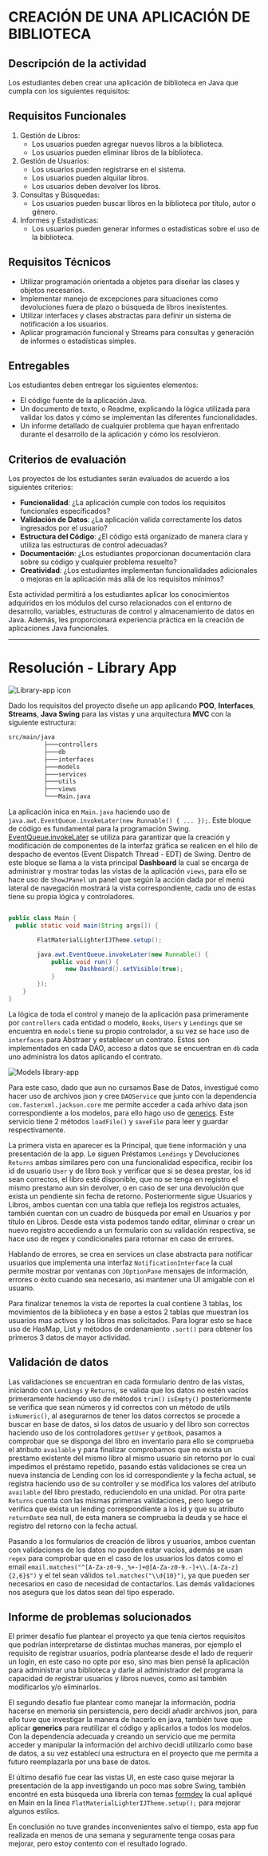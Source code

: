 # CREACIÓN DE UNA APLICACIÓN DE BIBLIOTECA

## Descripción de la actividad

Los estudiantes deben crear una aplicación de biblioteca en Java que cumpla con los siguientes requisitos:

## Requisitos Funcionales

1. Gestión de Libros:
   - Los usuarios pueden agregar nuevos libros a la biblioteca.
   - Los usuarios pueden eliminar libros de la biblioteca.
2. Gestión de Usuarios:
   - Los usuarios pueden registrarse en el sistema.
   - Los usuarios pueden alquilar libros.
   - Los usuarios deben devolver los libros.
4. Consultas y Búsquedas:
   - Los usuarios pueden buscar libros en la biblioteca por título, autor o género.
5. Informes y Estadísticas:
   - Los usuarios pueden generar informes o estadísticas sobre el uso de la biblioteca.

 ## Requisitos Técnicos

- Utilizar programación orientada a objetos para diseñar las clases y objetos necesarios.
- Implementar manejo de excepciones para situaciones como devoluciones fuera de plazo o búsqueda de libros inexistentes.
- Utilizar interfaces y clases abstractas para definir un sistema de notificación a los usuarios.
- Aplicar programación funcional y Streams para consultas y generación de informes o estadísticas simples.
 
## Entregables

Los estudiantes deben entregar los siguientes elementos:

- El código fuente de la aplicación Java.
- Un documento de texto, o Readme, explicando la lógica utilizada para validar los datos y cómo se implementan las diferentes funcionalidades.
- Un informe detallado de cualquier problema que hayan enfrentado durante el desarrollo de la aplicación y cómo los resolvieron.

## Criterios de evaluación

Los proyectos de los estudiantes serán evaluados de acuerdo a los siguientes criterios:

- **Funcionalidad**: ¿La aplicación cumple con todos los requisitos funcionales especificados?
- **Validación de Datos**: ¿La aplicación valida correctamente los datos ingresados por el usuario?
- **Estructura del Código**: ¿El código está organizado de manera clara y utiliza las estructuras de control adecuadas?
- **Documentación**: ¿Los estudiantes proporcionan documentación clara sobre su código y cualquier problema resuelto?
- **Creatividad**: ¿Los estudiantes implementan funcionalidades adicionales o mejoras en la aplicación más allá de los requisitos mínimos?
 
Esta actividad permitirá a los estudiantes aplicar los conocimientos adquiridos en los módulos del curso relacionados con el entorno de desarrollo, variables, estructuras de control y almacenamiento de datos en Java. Además, les proporcionará experiencia práctica en la creación de aplicaciones Java funcionales.

---

# Resolución - Library App

![Library-app icon](./src/images/library-app.png)

Dado los requisitos del proyecto diseñe un app aplicando **POO**, **Interfaces**, **Streams**, **Java Swing** para las vistas y una arquitectura **MVC** con la siguiente estructura:

```bash
src/main/java
          ├───controllers
          ├───db
          ├───interfaces
          ├───models
          ├───services
          ├───utils
          ├───views
          └───Main.java
```

La aplicación inica en `Main.java` haciendo uso de `java.awt.EventQueue.invokeLater(new Runnable() { ... });`.
Este bloque de código es fundamental para la programación Swing. [EventQueue.invokeLater](https://docs.oracle.com/javase/8/docs/api/java/awt/EventQueue.html) se utiliza para garantizar que la creación y modificación de componentes de la interfaz gráfica se realicen en el hilo de despacho de eventos (Event Dispatch Thread - EDT) de Swing.
Dentro de este bloque se llama a la vista principal **Dashboard** la cual se encarga de administrar y mostrar todas las vistas de la aplicación `views`, para ello se hace uso de `ShowJPanel` un panel que según la acción dada por el menú lateral de navegación mostrará la vista correspondiente, cada uno de estas tiene su propia lógica y controladores.

```java

public class Main {
  public static void main(String args[]) {

        FlatMaterialLighterIJTheme.setup();

        java.awt.EventQueue.invokeLater(new Runnable() {
            public void run() {
                new Dashboard().setVisible(true);
            }
        });
    }
}

```

La lógica de toda el control y manejo de la aplicación pasa primeramente por `controllers` cada entidad o modelo, `Books`, `Users` y `Lendings` que se encuentra en `models` tiene su propio controlador, a su vez se hace uso de `interfaces` para Abstraer y establecer un contrato. Estos son implementados en cada DAO, acceso a datos que se encuentran en `db` cada uno administra los datos aplicando el contrato.

![Models library-app](./src/images/models.drawio.png)

Para este caso, dado que aun no cursamos Base de Datos, investigué como hacer uso de archivos json y cree `DAOService` que junto con la dependencia `com.fasterxml.jackson.core` me permite acceder a cada arhivo data json correspondiente a los modelos, para ello hago uso de [generics](https://docs.oracle.com/javase/tutorial/java/generics/types.html). Este servicio tiene 2 métodos `loadFile()` y `saveFile` para leer y guardar respectivamente. 

La primera vista en aparecer es la Principal, que tiene información y una presentación de la app. Le siguen Préstamos `Lendings` y Devoluciones `Returns` ambas similares pero con una funcionalidad específica, recibir los id de usuario `User` y de libro `Book` y verificar que si se desea prestar, los id sean correctos, el libro esté disponible, que no se tenga en registro el mismo prestamo aun sin devolver, o en caso de ser una devolución que exista un pendiente sin fecha de retorno.
Posteriormente sigue Usuarios y Libros, ambos cuentan con una tabla que refleja los registros actuales, también cuentan con un cuadro de búsqueda por email en Usuarios y por título en Libros. Desde esta vista podemos tando editar, eliminar o crear un nuevo registro accediendo a un formulario con su validación respectiva, se hace uso de regex y condicionales para retornar en caso de errores.

Hablando de errores, se crea en services un clase abstracta para notificar usuarios que implementa una interfaz `NotificationInterface` la cual permite mostrar por ventanas con `JOptionPane` mensajes de información, errores o éxito cuando sea necesario, asi mantener una UI amigable con el usuario.

Para finalizar tenemos la vista de reportes la cual contiene 3 tablas, los movimientos de la biblioteca y en base a estos 2 tablas que muestran los usuarios mas activos y los libros mas solicitados. Para lograr esto se hace uso de HasMap, List y métodos de ordenamiento `.sort()` para obtener los primeros 3 datos de mayor actividad.

## Validación de datos

Las validaciones se encuentran en cada formulario dentro de las vistas, iniciando con `Lendings` y `Returns`, se valida que los datos no estén vacíos primeramente haciendo uso de métodos `trim()` `isEmpty()` posteriormente se verifica que sean números y id correctos con un método de utils `isNumeric()`, al asegurarnos de tener los datos correctos se procede a buscar en base de datos, si los datos de usuario y del libro son correctos haciendo uso de los controladores `getUser` y `getBook`, pasamos a comprobar que se disponga del libro en inventario para ello se comprueba el atributo `available` y para finalizar comprobamos que no exista un prestamo existente del mismo libro al mismo usuario sin retorno por lo cual impedimos el préstamo repetido, pasando estás validaciones se crea un nueva instancia de Lending con los id correspondiente y la fecha actual, se registra haciendo uso de su controller y se modifica los valores del atributo `available` del libro prestado, reduciendolo en una unidad. Por otra parte `Returns` cuenta con las mismas primeras validaciones, pero luego se verifica que exista un lending correspondiente a los id y que su atributo `returnDate` sea null, de esta manera se comprueba la deuda y se hace el registro del retorno con la fecha actual.

Pasando a los formularios de creación de libros y usuarios, ambos cuentan con validaciones de los datos no pueden estar vacíos, además se usan `regex` para comprobar que en el caso de los usuarios los datos como el email `email.matches("^[A-Za-z0-9._%+-]+@[A-Za-z0-9.-]+\\.[A-Za-z]{2,6}$")` y el tel sean válidos `tel.matches("\\d{10}")`, ya que pueden ser necesarios en caso de necesidad de contactarlos. Las demás validaciones nos asegura que los datos sean del tipo esperado.

## Informe de problemas solucionados

El primer desafío fue plantear el proyecto ya que tenía ciertos requisitos que podrían interpretarse de distintas muchas maneras, por ejemplo el requisito de registrar usuarios, podría plantearse desde el lado de requerir un login, en este caso no opte por eso, sino mas bien pensé la aplicación para administrar una biblioteca y darle al administrador del programa la capacidad de registrar usuarios y libros nuevos, como así también modificarlos y/o eliminarlos.

El segundo desafío fue plantear como manejar la información, podría hacerse en memoria sin persistencia, pero decidí añadir archivos json, para ello tuve que investigar la manera de hacerlo en java, también tuve que aplicar **generics** para reutilizar el código y aplicarlos a todos los modelos. Con la dependencia adecuada y creando un servicio que me permita acceder y manipular la información del archivo decidí utilizarlo como base de datos, a su vez establecí una estructura en el proyecto que me permita a futuro reemplazarla por una base de datos.

El último desafíó fue cear las vistas UI, en este caso quise mejorar la presentación de la app investigando un poco mas sobre Swing, también encontré en esta búsqueda una librería con temas [formdev](https://www.formdev.com/flatlaf/) la cual apliqué en Main en la línea `FlatMaterialLighterIJTheme.setup();` para mejorar algunos estilos.

En conclusión no tuve grandes inconvenientes salvo el tiempo, esta app fue realizada en menos de una semana y seguramente tenga cosas para mejorar, pero estoy contento con el resultado logrado.